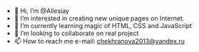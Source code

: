 - 👋 Hi, I’m @Allesiay
- 👀 I’m interested in creating new unique pages on Internet.
- 🌱 I’m currently learning magic of HTML, CSS and JavaScript
- 💞️ I’m looking to collaborate on real project
- 📫 How to reach me e-mail: chekhranova2013@yandex.ru

<!---
Allesiay/Allesiay is a ✨ special ✨ repository because its `README.md` (this file) appears on your GitHub profile.
You can click the Preview link to take a look at your changes.
--->
